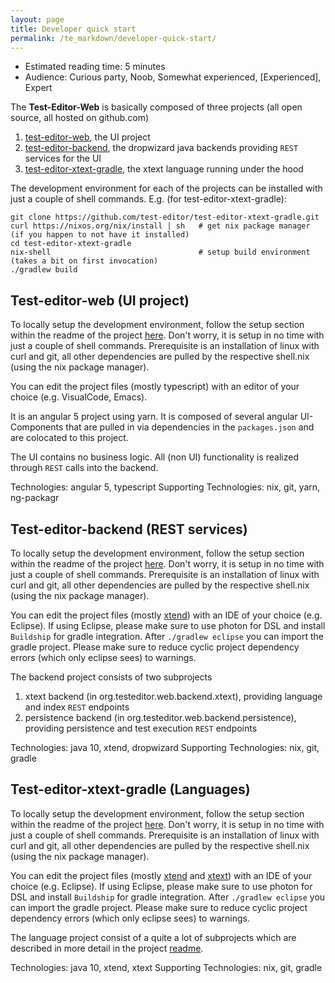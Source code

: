 ```yaml
---
layout: page
title: Developer quick start
permalink: /te_markdown/developer-quick-start/
---
```


- Estimated reading time: 5 minutes
- Audience: Curious party, Noob, Somewhat experienced, [Experienced], Expert

The **Test-Editor-Web** is basically composed of three projects (all open source, all hosted on github.com)
1. [test-editor-web](https://github.com/test-editor/test-editor-web), the UI project
2. [test-editor-backend](https://github.com/test-editor/test-editor-backend), the dropwizard java backends providing `REST` services for the UI
3. [test-editor-xtext-gradle](https://github.com/test-editor/test-editor-xtext-gradle), the xtext language running under the hood

The development environment for each of the projects can be installed with just a couple of shell commands.
E.g. (for test-editor-xtext-gradle):
```
git clone https://github.com/test-editor/test-editor-xtext-gradle.git
curl https://nixos.org/nix/install | sh   # get nix package manager (if you happen to not have it installed)
cd test-editor-xtext-gradle
nix-shell                                 # setup build environment (takes a bit on first invocation)
./gradlew build
```

## Test-editor-web (UI project)
 
To locally setup the development environment, follow the setup section within the readme of the project [here](https://github.com/test-editor/test-editor-web#setup-development). 
Don't worry, it is setup in no time with just a couple of shell commands.
Prerequisite is an installation of linux with curl and git, all other dependencies are pulled by the respective shell.nix (using the nix package manager).

You can edit the project files (mostly typescript) with an editor of your choice (e.g. VisualCode, Emacs).

It is an angular 5 project using yarn. It is composed of several angular UI-Components that are pulled in via dependencies in the `packages.json` and are colocated to this project.

The UI contains no business logic. All (non UI) functionality is realized through `REST` calls into the backend.

Technologies: angular 5, typescript
Supporting Technologies: nix, git, yarn, ng-packagr

## Test-editor-backend (REST services)

To locally setup the development environment, follow the setup section within the readme of the project [here](https://github.com/test-editor/test-editor-backend#setup-development).
Don't worry, it is setup in no time with just a couple of shell commands.
Prerequisite is an installation of linux with curl and git, all other dependencies are pulled by the respective shell.nix (using the nix package manager).

You can edit the project files (mostly [xtend](http://www.eclipse.org/xtend/)) with an IDE of your choice (e.g. Eclipse). If using Eclipse, please make sure to use photon for DSL and install `Buildship` for gradle integration. After `./gradlew eclipse` you can import the gradle project. Please make sure to reduce cyclic project dependency errors (which only eclipse sees) to warnings.

The backend project consists of two subprojects 
1. xtext backend (in org.testeditor.web.backend.xtext), providing language and index `REST` endpoints
2. persistence backend (in org.testeditor.web.backend.persistence), providing persistence and test execution `REST` endpoints

Technologies: java 10, xtend, dropwizard
Supporting Technologies: nix, git, gradle

## Test-editor-xtext-gradle (Languages)

To locally setup the development environment, follow the setup section within the readme of the project [here](https://github.com/test-editor/test-editor-xtext-gradle#setup-development).
Don't worry, it is setup in no time with just a couple of shell commands.
Prerequisite is an installation of linux with curl and git, all other dependencies are pulled by the respective shell.nix (using the nix package manager).

You can edit the project files (mostly [xtend](http://www.eclipse.org/xtend/) and [xtext](http://www.eclipse.org/xtext/)) with an IDE of your choice (e.g. Eclipse). If using Eclipse, please make sure to use photon for DSL and install `Buildship` for gradle integration. After `./gradlew eclipse` you can import the gradle project. Please make sure to reduce cyclic project dependency errors (which only eclipse sees) to warnings.

The language project consist of a quite a lot of subprojects which are described in more detail in the project [readme](https://github.com/test-editor/test-editor-xtext-gradle#project-overview).

Technologies: java 10, xtend, xtext
Supporting Technologies: nix, git, gradle
